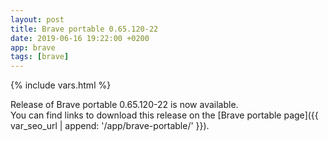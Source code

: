 ```yaml
---
layout: post
title: Brave portable 0.65.120-22
date: 2019-06-16 19:22:00 +0200
app: brave
tags: [brave]
---
```

{% include vars.html %}

Release of Brave portable 0.65.120-22 is now available.<br />
You can find links to download this release on the [Brave portable page]({{ var_seo_url | append: '/app/brave-portable/' }}).